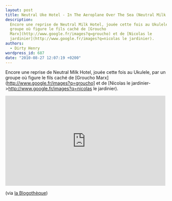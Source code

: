 ```yaml
---
layout: post
title: Neutral Uke Hotel - In The Aeroplane Over The Sea (Neutral Milk Hotel)
description:
  Encore une reprise de Neutral Milk Hotel, jouée cette fois au Ukulele, par un
  groupe où figure le fils caché de [Groucho
  Marx](http://www.google.fr/images?q=groucho) et de [Nicolas le
  jardinier](http://www.google.fr/images?q=nicolas le jardinier).
authors:
  - Dirty Henry
wordpress_id: 687
date: "2010-08-27 12:07:19 +0200"
---
```


Encore une reprise de Neutral Milk Hotel, jouée cette fois au Ukulele, par un
groupe où figure le fils caché de [Groucho
Marx](http://www.google.fr/images?q=groucho] et de [Nicolas le
jardinier->http://www.google.fr/images?q=nicolas le jardinier).

<iframe src="http://player.vimeo.com/video/14408837?title=0&byline=0&portrait=0&color=59a5d1" width="500" height="281" frameborder="0"></iframe>

(via
[la Blogothèque](http://www.blogotheque.net/NxNE-Blogotheque-Series-Part-Two))
